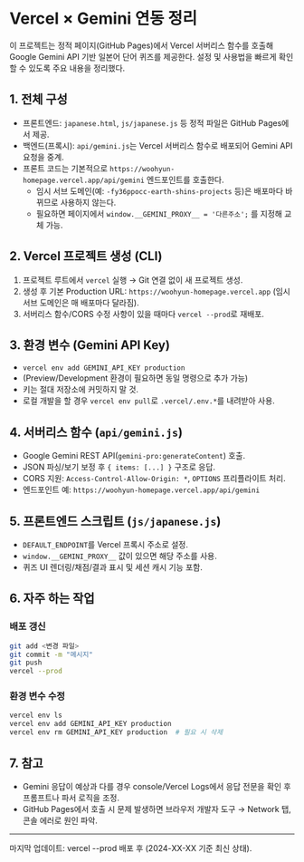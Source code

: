 # Vercel × Gemini 연동 정리

이 프로젝트는 정적 페이지(GitHub Pages)에서 Vercel 서버리스 함수를 호출해 Google Gemini API 기반 일본어 단어 퀴즈를 제공한다. 설정 및 사용법을 빠르게 확인할 수 있도록 주요 내용을 정리했다.

## 1. 전체 구성
- 프론트엔드: `japanese.html`, `js/japanese.js` 등 정적 파일은 GitHub Pages에서 제공.
- 백엔드(프록시): `api/gemini.js`는 Vercel 서버리스 함수로 배포되어 Gemini API 요청을 중계.
- 프론트 코드는 기본적으로 `https://woohyun-homepage.vercel.app/api/gemini` 엔드포인트를 호출한다.
  - 임시 서브 도메인(예: `-fy36ppocc-earth-shins-projects` 등)은 배포마다 바뀌므로 사용하지 않는다.
  - 필요하면 페이지에서 `window.__GEMINI_PROXY__ = '다른주소';` 를 지정해 교체 가능.

## 2. Vercel 프로젝트 생성 (CLI)
1. 프로젝트 루트에서 `vercel` 실행 → Git 연결 없이 새 프로젝트 생성.
2. 생성 후 기본 Production URL: `https://woohyun-homepage.vercel.app` (임시 서브 도메인은 매 배포마다 달라짐).
3. 서버리스 함수/CORS 수정 사항이 있을 때마다 `vercel --prod`로 재배포.

## 3. 환경 변수 (Gemini API Key)
- `vercel env add GEMINI_API_KEY production`
- (Preview/Development 환경이 필요하면 동일 명령으로 추가 가능)
- 키는 절대 저장소에 커밋하지 말 것.
- 로컬 개발을 할 경우 `vercel env pull`로 `.vercel/.env.*`를 내려받아 사용.

## 4. 서버리스 함수 (`api/gemini.js`)
- Google Gemini REST API(`gemini-pro:generateContent`) 호출.
- JSON 파싱/보기 보정 후 `{ items: [...] }` 구조로 응답.
- CORS 지원: `Access-Control-Allow-Origin: *`, `OPTIONS` 프리플라이트 처리.
- 엔드포인트 예: `https://woohyun-homepage.vercel.app/api/gemini`

## 5. 프론트엔드 스크립트 (`js/japanese.js`)
- `DEFAULT_ENDPOINT`를 Vercel 프록시 주소로 설정.
- `window.__GEMINI_PROXY__` 값이 있으면 해당 주소를 사용.
- 퀴즈 UI 렌더링/채점/결과 표시 및 세션 캐시 기능 포함.

## 6. 자주 하는 작업
### 배포 갱신
```bash
git add <변경 파일>
git commit -m "메시지"
git push
vercel --prod
```

### 환경 변수 수정
```bash
vercel env ls
vercel env add GEMINI_API_KEY production
vercel env rm GEMINI_API_KEY production  # 필요 시 삭제
```

## 7. 참고
- Gemini 응답이 예상과 다를 경우 console/Vercel Logs에서 응답 전문을 확인 후 프롬프트나 파서 로직을 조정.
- GitHub Pages에서 호출 시 문제 발생하면 브라우저 개발자 도구 → Network 탭, 콘솔 에러로 원인 파악.

---
마지막 업데이트: vercel --prod 배포 후 (2024-XX-XX 기준 최신 상태).
